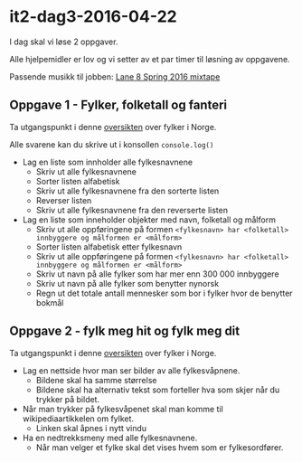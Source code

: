 # it2-dag3-2016-04-22

I dag skal vi løse 2 oppgaver.

Alle hjelpemidler er lov og vi setter av et par timer til løsning av oppgavene.

Passende musikk til jobben: [Lane 8 Spring 2016 mixtape](https://soundcloud.com/lane8music/lane-8-spring-2016-mixtape)

## Oppgave 1 - Fylker, folketall og fanteri

Ta utgangspunkt i denne [oversikten](https://no.wikipedia.org/wiki/Norges_fylker#Liste) over fylker i Norge.

Alle svarene kan du skrive ut i konsollen ```console.log()```

- Lag en liste som innholder alle fylkesnavnene
  - Skriv ut alle fylkesnavnene
  - Sorter listen alfabetisk
  - Skriv ut alle fylkesnavnene fra den sorterte listen
  - Reverser listen
  - Skriv ut alle fylkesnavnene fra den reverserte listen
- Lag en liste som inneholder objekter med navn, folketall og målform
  - Skriv ut alle oppføringene på formen ```<fylkesnavn> har <folketall> innbyggere og målformen er <målform>```
  - Sorter listen alfabetisk etter fylkesnavn
  - Skriv ut alle oppføringene på formen ```<fylkesnavn> har <folketall> innbyggere og målformen er <målform>```
  - Skriv ut navn på alle fylker som har mer enn 300 000 innbyggere
  - Skriv ut navn på alle fylker som benytter nynorsk
  - Regn ut det totale antall mennesker som bor i fylker hvor de benytter bokmål

## Oppgave 2 - fylk meg hit og fylk meg dit

Ta utgangspunkt i denne [oversikten](https://no.wikipedia.org/wiki/Norges_fylker#Liste) over fylker i Norge.

- Lag en nettside hvor man ser bilder av alle fylkesvåpnene.
  - Bildene skal ha samme størrelse
  - Bildene skal ha alternativ tekst som forteller hva som skjer når du trykker på bildet.
- Når man trykker på fylkesvåpenet skal man komme til wikipediaartikkelen om fylket.
  - Linken skal åpnes i nytt vindu
- Ha en nedtrekksmeny med alle fylkesnavnene.
  - Når man velger et fylke skal det vises hvem som er fylkesordfører.
